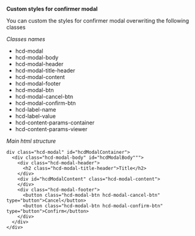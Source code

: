 **Custom styles for confirmer modal**

You can custom the styles for confirmer modal overwriting the following classes

*Classes names*
 - hcd-modal
 - hcd-modal-body
 - hcd-modal-header
 - hcd-modal-title-header
 - hcd-modal-content
 - hcd-modal-footer
 - hcd-modal-btn
 - hcd-modal-cancel-btn
 - hcd-modal-confirm-btn
 - hcd-label-name
 - hcd-label-value
 - hcd-content-params-container
 - hcd-content-params-viewer

*Main html structure*

```
div class="hcd-modal" id="hcdModalContainer">
  <div class="hcd-modal-body" id="hcdModalBody""">
    <div class="hcd-modal-header">
      <h2 class="hcd-modal-title-header">Title</h2>
    </div>
    <div id="hcdModalContent" class="hcd-modal-content">
    </div>
    <div class="hcd-modal-footer">
      <button class="hcd-modal-btn hcd-modal-cancel-btn" type="button">Cancel</button>
      <button class="hcd-modal-btn hcd-modal-confirm-btn" type="button">Confirm</button>
    </div>
  </div>
</div>
```